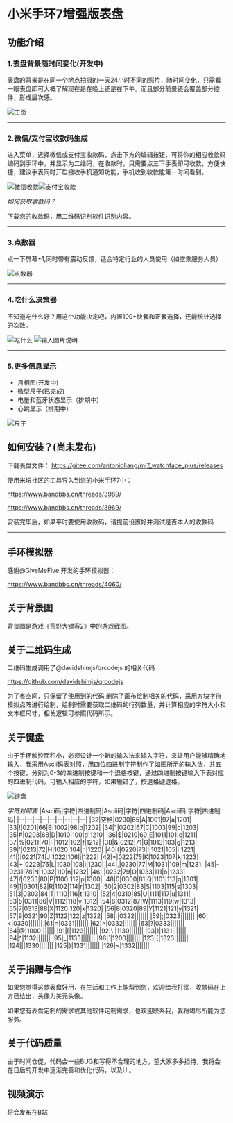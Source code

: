 # 小米手环7增强版表盘
## 功能介绍
### 1.表盘背景随时间变化(开发中)

表盘的背景是在同一个地点拍摄的一天24小时不同的照片，随时间变化，只需看一眼表盘即可大概了解现在是在晚上还是在下午。而且部分前景还会覆盖部分控件，形成层次感。

![主页](srchome.png)
____
### 2.微信/支付宝收款码生成
进入菜单，选择微信或支付宝收款码，点击下方的编辑按钮，可将你的相应收款码编码到手环中，并显示为二维码，在收款时，只需要点三下手表即可收款，方便快捷，建议手表同时开启接收手机通知功能，手机收到收款能第一时间看到。

![微信收款](wechat.png)![支付宝收款](alipay.png)

*如何获取收款码？*

下载您的收款码，用二维码识别软件识别内容。
____
### 3.点数器
点一下屏幕+1,同时带有震动反馈，适合特定行业的人员使用（如空乘服务人员）

![点数器](srccounter.png)
____
### 4.吃什么决策器
不知道吃什么好？用这个功能决定吧，内置100+快餐和正餐选择，还能统计选择的次数。

![吃什么](srceatwhat.png)
![输入图片说明](srczhajiangmian.png)
____

### 5.更多信息显示
- 月相图(开发中)
- 微型尺子(已完成)
- 电量和蓝牙状态显示（排期中）
- 心跳显示（排期中）

![尺子](srcimage.png)




## 如何安装？(尚未发布)
下载表盘文件：
https://gitee.com/antonioliang/mi7_watchface_plus/releases

使用米坛社区的工具导入到您的小米手环7中：

https://www.bandbbs.cn/threads/3989/

https://www.bandbbs.cn/threads/3969/

安装完毕后，如果平时要使用收款码，请提前设置好并测试是否本人的收款码
____
## 手环模拟器
感谢@GiveMeFive 开发的手环模拟器：

https://www.bandbbs.cn/threads/4060/


## 关于背景图
背景图是游戏《荒野大镖客2》中的游戏截图。

## 关于二维码生成
二维码生成调用了@davidshimjs/qrcodejs 的相关代码

https://github.com/davidshimjs/qrcodejs

为了省空间，只保留了使用到的代码,删除了画布绘制相关的代码，采用方块字符模拟点阵进行绘制，绘制时需要获取二维码的行列数量，并计算相应的字符大小和文本框尺寸，相关逻辑可参照代码所示。

## 关于键盘
由于手环触控面积小，必须设计一个新的输入法来输入字符，来让用户能够精确地输入，我采用Ascii码表对照，用四位四进制字符制作了如图所示的输入法，共五个按键，分别为0-3的四进制按键和一个退格按键，通过四进制按键输入下表对应的四进制代码，可输入相应的字符，如果输错了，按退格键退格。

![键盘](kb.png)

*字符对照表*
|Ascii码|字符|四进制码|Ascii码|字符|四进制码|Ascii码|字符|四进制码|
|--|--|--|--|--|--|--|--|--|
|32|空格|0200|65|A|1001|97|a|1201|
|33|!|0201|66|B|1002|98|b|1202|
|34|"|0202|67|C|1003|99|c|1203|
|35|#|0203|68|D|1010|100|d|1210|
|36|$|0210|69|E|1011|101|e|1211|
|37|%|0211|70|F|1012|102|f|1212|
|38|&|0212|71|G|1013|103|g|1213|
|39|'|0213|72|H|1020|104|h|1220|
|40|(|0220|73|I|1021|105|i|1221|
|41|)|0221|74|J|1022|106|j|1222|
|42|*|0222|75|K|1023|107|k|1223|
|43|+|0223|76|L|1030|108|l|1230|
|44|,|0230|77|M|1031|109|m|1231|
|45|-|0231|78|N|1032|110|n|1232|
|46|.|0232|79|O|1033|111|o|1233|
|47|/|0233|80|P|1100|112|p|1300|
|48|0|0300|81|Q|1101|113|q|1301|
|49|1|0301|82|R|1102|114|r|1302|
|50|2|0302|83|S|1103|115|s|1303|
|51|3|0303|84|T|1110|116|t|1310|
|52|4|0310|85|U|1111|117|u|1311|
|53|5|0311|86|V|1112|118|v|1312|
|54|6|0312|87|W|1113|119|w|1313|
|55|7|0313|88|X|1120|120|x|1320|
|56|8|0320|89|Y|1121|121|y|1321|
|57|9|0321|90|Z|1122|122|z|1322|
|58|:|0322|||||||
|59|;|0323|||||||
|60|<|0330|||||||
|61|=|0331|||||||
|62|>|0332|||||||
|63|?|0333|||||||
|64|@|1000|||||||
|91|[|1123|||||||
|92|\\ |1130|||||||
|93|]|1131|||||||
|94|^|1132|||||||
|95|_|1133|||||||
|96|`|1200|||||||
|123|{|1323|||||||
|124|\||1330|||||||
|125|}|1331|||||||
|126|~|1332|||||||


## 关于捐赠与合作
如果您觉得这款表盘好用，在生活和工作上能帮到您，欢迎给我打赏，收款码在上方已给出，头像为美元头像。

如果您有表盘定制的需求或其他软件定制需求，也欢迎联系我，我将竭尽所能为您服务。

## 关于代码质量
由于时间仓促，代码会一些BUG和写得不合理的地方，望大家多多担待，我将会在日后的开发中逐渐完善和优化代码，以及UI。

## 视频演示
将会发布在B站